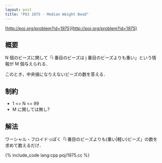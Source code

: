 ```yaml
---
layout: post
title: "POJ 1975 - Median Weight Bead"
---
```

[http://poj.org/problem?id=1975](http://poj.org/problem?id=1975)

## 概要
N 個のビーズに関して「i 番目のビーズは j 番目のビーズよりも重い」という情報が M 個与えられる．

このとき，中央値になりえないビーズの数を答える．

## 制約
- 1 <= N <= 99
- M に関しては無し?

## 解法
ワーシャル・フロイドっぽく「i 番目のビーズよりも(重い|軽い)ビーズ」の数を求めて数えるだけ．

{% include_code lang:cpp poj/1975.cc %}
